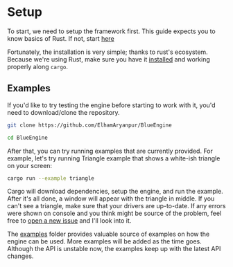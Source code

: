 # Setup

To start, we need to setup the framework first. This guide expects you to know basics of Rust. If not, start [here](https://rust-lang.org)

Fortunately, the installation is very simple; thanks to rust's ecosystem. Because we're using Rust, make sure you have it [installed](https://www.rust-lang.org/tools/install) and working properly along `cargo`.

## Examples

If you'd like to try testing the engine before starting to work with it, you'd need to download/clone the repository.

```bash
git clone https://github.com/ElhamAryanpur/BlueEngine

cd BlueEngine 
```

After that, you can try running examples that are currently provided. For example, let's try running Triangle example that shows a white-ish triangle on your screen:

```bash
cargo run --example triangle
```

Cargo will download dependencies, setup the engine, and run the example. After it's all done, a window will appear with the triangle in middle. If you can't see a triangle, make sure that your drivers are up-to-date. If any errors were shown on console and you think might be source of the problem, feel free to [open a new issue](https://github.com/ElhamAryanpur/BlueEngine/issues) and I'll look into it.

The [examples](https://github.com/ElhamAryanpur/BlueEngine/tree/master/examples) folder provides valuable source of examples on how the engine can be used. More examples will be added as the time goes. Although the API is unstable now, the examples keep up with the latest API changes.
